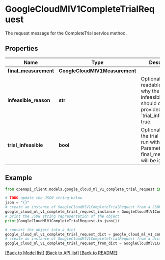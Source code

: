 # GoogleCloudMlV1CompleteTrialRequest

The request message for the CompleteTrial service method.

## Properties

Name | Type | Description | Notes
------------ | ------------- | ------------- | -------------
**final_measurement** | [**GoogleCloudMlV1Measurement**](GoogleCloudMlV1Measurement.md) |  | [optional] 
**infeasible_reason** | **str** | Optional. A human readable reason why the trial was infeasible. This should only be provided if &#x60;trial_infeasible&#x60; is true. | [optional] 
**trial_infeasible** | **bool** | Optional. True if the trial cannot be run with the given Parameter, and final_measurement will be ignored. | [optional] 

## Example

```python
from openapi_client.models.google_cloud_ml_v1_complete_trial_request import GoogleCloudMlV1CompleteTrialRequest

# TODO update the JSON string below
json = "{}"
# create an instance of GoogleCloudMlV1CompleteTrialRequest from a JSON string
google_cloud_ml_v1_complete_trial_request_instance = GoogleCloudMlV1CompleteTrialRequest.from_json(json)
# print the JSON string representation of the object
print(GoogleCloudMlV1CompleteTrialRequest.to_json())

# convert the object into a dict
google_cloud_ml_v1_complete_trial_request_dict = google_cloud_ml_v1_complete_trial_request_instance.to_dict()
# create an instance of GoogleCloudMlV1CompleteTrialRequest from a dict
google_cloud_ml_v1_complete_trial_request_from_dict = GoogleCloudMlV1CompleteTrialRequest.from_dict(google_cloud_ml_v1_complete_trial_request_dict)
```
[[Back to Model list]](../README.md#documentation-for-models) [[Back to API list]](../README.md#documentation-for-api-endpoints) [[Back to README]](../README.md)


